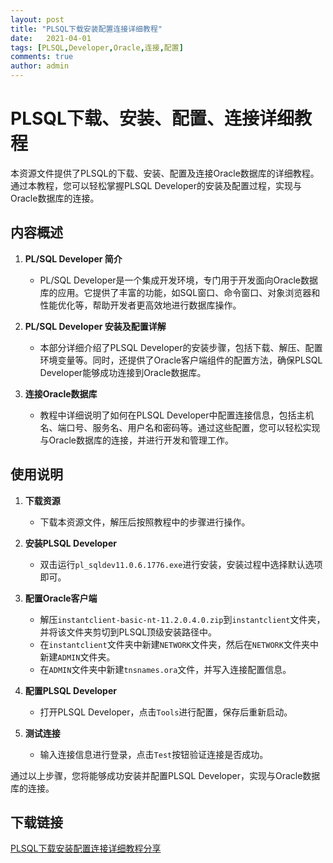 ```yaml
---
layout: post
title: "PLSQL下载安装配置连接详细教程"
date:   2021-04-01
tags: [PLSQL,Developer,Oracle,连接,配置]
comments: true
author: admin
---
```

# PLSQL下载、安装、配置、连接详细教程

本资源文件提供了PLSQL的下载、安装、配置及连接Oracle数据库的详细教程。通过本教程，您可以轻松掌握PLSQL Developer的安装及配置过程，实现与Oracle数据库的连接。

## 内容概述

1. **PL/SQL Developer 简介**
   - PL/SQL Developer是一个集成开发环境，专门用于开发面向Oracle数据库的应用。它提供了丰富的功能，如SQL窗口、命令窗口、对象浏览器和性能优化等，帮助开发者更高效地进行数据库操作。

2. **PL/SQL Developer 安装及配置详解**
   - 本部分详细介绍了PLSQL Developer的安装步骤，包括下载、解压、配置环境变量等。同时，还提供了Oracle客户端组件的配置方法，确保PLSQL Developer能够成功连接到Oracle数据库。

3. **连接Oracle数据库**
   - 教程中详细说明了如何在PLSQL Developer中配置连接信息，包括主机名、端口号、服务名、用户名和密码等。通过这些配置，您可以轻松实现与Oracle数据库的连接，并进行开发和管理工作。

## 使用说明

1. **下载资源**
   - 下载本资源文件，解压后按照教程中的步骤进行操作。

2. **安装PLSQL Developer**
   - 双击运行`pl_sqldev11.0.6.1776.exe`进行安装，安装过程中选择默认选项即可。

3. **配置Oracle客户端**
   - 解压`instantclient-basic-nt-11.2.0.4.0.zip`到`instantclient`文件夹，并将该文件夹剪切到PLSQL顶级安装路径中。
   - 在`instantclient`文件夹中新建`NETWORK`文件夹，然后在`NETWORK`文件夹中新建`ADMIN`文件夹。
   - 在`ADMIN`文件夹中新建`tnsnames.ora`文件，并写入连接配置信息。

4. **配置PLSQL Developer**
   - 打开PLSQL Developer，点击`Tools`进行配置，保存后重新启动。

5. **测试连接**
   - 输入连接信息进行登录，点击`Test`按钮验证连接是否成功。

通过以上步骤，您将能够成功安装并配置PLSQL Developer，实现与Oracle数据库的连接。

## 下载链接

[PLSQL下载安装配置连接详细教程分享](https://pan.quark.cn/s/c99c269cb3d1)